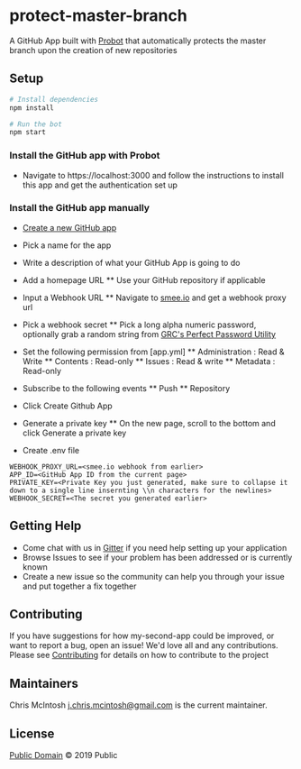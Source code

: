 # protect-master-branch 
A GitHub App built with [Probot](https://github.com/probot/probot) that automatically protects the master branch upon the creation of new repositories

## Setup

```sh
# Install dependencies
npm install

# Run the bot
npm start
```

### Install the GitHub app with Probot
* Navigate to https://localhost:3000 and follow the instructions to install this app and get the authentication set up

### Install the GitHub app manually
* [Create a new GitHub app](https://github.com/settings/apps/new)
* Pick a name for the app
* Write a description of what your GitHub App is going to do
* Add a homepage URL
** Use your GitHub repository if applicable
* Input a Webhook URL
** Navigate to [smee.io](https://smee.io) and get a webhook proxy url
* Pick a webhook secret
** Pick a long alpha numeric password, optionally grab a random string from [GRC's Perfect Password Utility](https://www.grc.com/passwords.htm)
* Set the following permission from [app.yml]
** Administration : Read & Write
** Contents : Read-only
** Issues : Read & write
** Metadata : Read-only

* Subscribe to the following events
** Push
** Repository
* Click Create Github App
* Generate a private key
** On the new page, scroll to the bottom and click Generate a private key
* Create .env file
```
WEBHOOK_PROXY_URL=<smee.io webhook from earlier>
APP_ID=<GitHub App ID from the current page>
PRIVATE_KEY=<Private Key you just generated, make sure to collapse it down to a single line insernting \\n characters for the newlines>
WEBHOOK_SECRET=<The secret you generated earlier>
```

## Getting Help
* Come chat with us in [Gitter](https://gitter.im/protect-master-branch/community) if you need help setting up your application
* Browse Issues to see if your problem has been addressed or is currently known
* Create a new issue so the community can help you through your issue and put together a fix together

## Contributing

If you have suggestions for how my-second-app could be improved, or want to report a bug, open an issue! We'd love all and any contributions. Please see [Contributing](CONTRIBUTING.md) for details on how to contribute to the project

## Maintainers
Chris McIntosh <j.chris.mcintosh@gmail.com> is the current maintainer.  


## License

[Public Domain](LICENSE.md) © 2019 Public 
